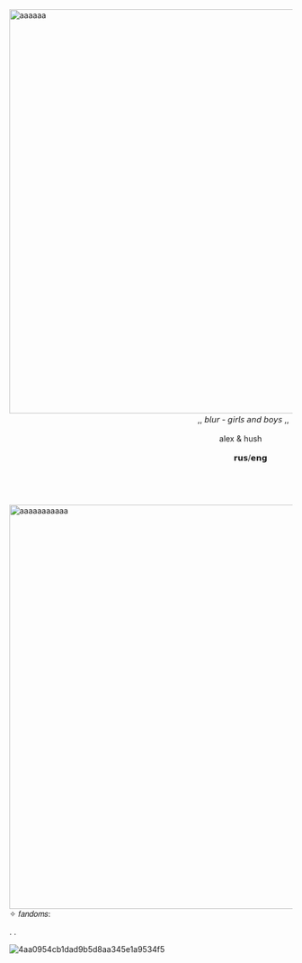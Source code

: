 <img width="3056" height="718" alt="аааааа" src="https://github.com/user-attachments/assets/97397462-f200-4872-bde6-4adc4c30c173" />
ㅤㅤㅤㅤㅤㅤㅤㅤㅤㅤㅤㅤㅤㅤㅤㅤㅤㅤㅤㅤㅤㅤㅤㅤㅤㅤ,,   𝘣𝘭𝘶𝘳 - 𝘨𝘪𝘳𝘭𝘴 𝘢𝘯𝘥 𝘣𝘰𝘺𝘴   ,,

ㅤㅤㅤㅤㅤㅤㅤㅤㅤㅤㅤㅤㅤㅤㅤㅤㅤㅤㅤㅤㅤㅤㅤㅤㅤㅤㅤㅤㅤalex & hush

ㅤㅤㅤㅤㅤㅤㅤㅤㅤㅤㅤㅤㅤㅤㅤㅤㅤㅤㅤㅤㅤㅤㅤㅤㅤㅤㅤㅤㅤㅤㅤ𝗿𝘂𝘀/𝗲𝗻𝗴 
ㅤㅤㅤㅤㅤㅤㅤㅤㅤㅤㅤㅤㅤㅤㅤㅤㅤㅤㅤㅤㅤㅤㅤㅤㅤ
ㅤㅤㅤㅤㅤㅤㅤㅤㅤㅤㅤㅤㅤㅤㅤㅤㅤㅤㅤㅤㅤㅤㅤㅤㅤ
ㅤㅤㅤㅤㅤㅤㅤㅤㅤㅤㅤㅤㅤㅤㅤㅤㅤㅤㅤㅤㅤㅤㅤㅤㅤ
ㅤㅤㅤㅤㅤㅤㅤㅤㅤㅤㅤㅤㅤㅤㅤㅤㅤㅤㅤㅤㅤㅤㅤㅤㅤ

<img width="3056" height="718" alt="ааааааааааа" src="https://github.com/user-attachments/assets/f9c33bdf-fc8d-4e23-a072-eebef9ce5f51" />
✧ 𝑓𝑎𝑛𝑑𝑜𝑚𝑠: 

. 
.

![4aa0954cb1dad9b5d8aa345e1a9534f5](https://github.com/user-attachments/assets/17bd594a-fcc8-4e38-9972-728f1f6511d4)
